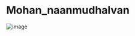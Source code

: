 # Mohan_naanmudhalvan 
![image](https://github.com/MohanaNaveen/Mohan_naanmudhalvan/assets/148519522/3fbd7581-51a5-4be2-8d40-4521a4ed7e0f)

